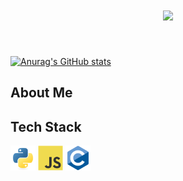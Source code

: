 <div align="center">
<h1 align="center">
  <a href="https://git.io/typing-svg">
    <img src="https://readme-typing-svg.herokuapp.com/?lines=Welcome+to+my+profile!+👋&center=true&size=30&color=#0969da">
  </a>
</h1>
</div>
</br>

[![Anurag's GitHub stats](https://github-readme-stats.vercel.app/api?username=JeovanyC&show_icons=true&theme=github_dark)](https://github.com/anuraghazra/github-readme-stats)

## About Me

## Tech Stack

<img src="https://github.com/devicons/devicon/blob/v2.16.0/icons/python/python-original.svg" width="40" height="40" />     <img src="https://github.com/devicons/devicon/blob/v2.16.0/icons/javascript/javascript-original.svg" width="40" height="40" />     <img src="https://github.com/devicons/devicon/blob/v2.16.0/icons/c/c-original.svg" width="40" height="40" />  
